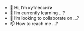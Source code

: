 - 👋 Hi, I’m кутлессити
- 🌱 I’m currently learning .. ?
- 💞️ I’m looking to collaborate on ...?
- 📫 How to reach me ...?
